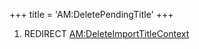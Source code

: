 +++
title = 'AM:DeletePendingTitle'
+++

1.  REDIRECT
    [AM:DeleteImportTitleContext](AM:DeleteImportTitleContext "wikilink")
